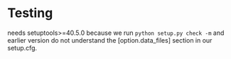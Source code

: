 # Testing

needs setuptools>=40.5.0 because we run `python setup.py check -m` and
earlier version do not understand the [option.data_files] section in
our setup.cfg.
